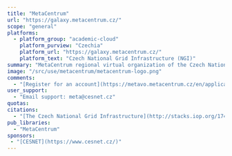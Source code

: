 ```yaml
---
title: "MetaCentrum"
url: "https://galaxy.metacentrum.cz/"
scope: "general"
platforms:
  - platform_group: "academic-cloud"
    platform_purview: "Czechia"
    platform_url: "https://galaxy.metacentrum.cz/"
    platform_text: "Czech National Grid Infrastructure (NGI)"
summary: "MetaCentrum regional virtual organization of the Czech National Grid Infrastructure (NGI) and is accessible to employees and students of research and academic organizations of the Czech Republic and for scientific purposes only."
image: "/src/use/metacentrum/metacentrum-logo.png"
comments:
  - "[Register for an account](https://metavo.metacentrum.cz/en/application/index.html)"
user_support:
  - "Email support: meta@cesnet.cz"
quotas:
citations:
  - "[The Czech National Grid Infrastructure](http://stacks.iop.org/1742-6596/898/i=8/a=082042), J Chudoba, I Křenková, M Mulač, M Ruda and J Sitera. *Journal of Physics:* Conference Series, Volume 898, Track 6: Infrastructures, doi:10.1088/1742-6596/898/8/082042"
pub_libraries:
  - "MetaCentrum"
sponsors:
 - "[CESNET](https://www.cesnet.cz/)"
---
```

